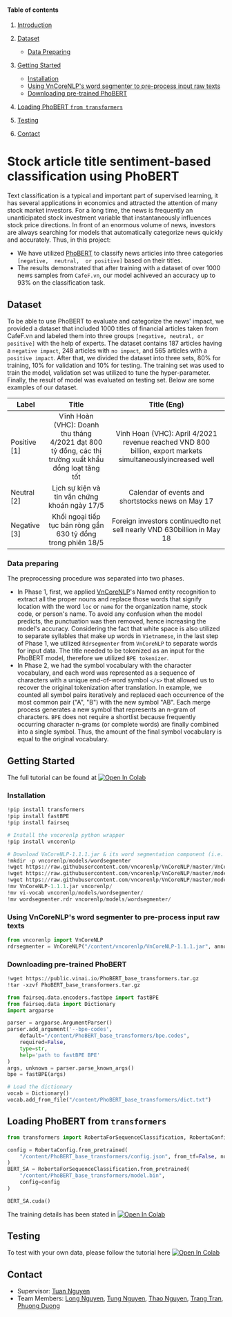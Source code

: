 #### Table of contents
1. [Introduction](#introduction)
2. [Dataset](#dataset)
   - [Data Preparing](#preparing)
3. [Getting Started](#start)
   - [Installation](#install)
   - [Using VnCoreNLP's word segmenter to pre-process input raw texts](#vncorenlp)
   - [Downloading pre-trained PhoBERT](#phobert)

4. [Loading PhoBERT `from transformers`](#load)
5. [Testing](#test)
6. [Contact](#Contact)
# <a name="introduction"></a> Stock article title sentiment-based classification using PhoBERT
<!-- <p align="center">
  <h1 align="center", id="intro">Stock article title sentiment-based classification using PhoBERT</h1>
</p> -->

Text classification is a typical and important part of supervised learning, it has several applications in economics and attracted the attention of many stock market investors. For a long time, the news is frequently an unanticipated stock investment variable that instantaneously influences stock price directions.  In front of an enormous volume of news, investors are always searching for models that automatically categorize news quickly and accurately. Thus, in this project:
- We have utilized [PhoBERT](https://github.com/VinAIResearch/PhoBERT) to classify news articles into three categories `[negative,  neutral,  or positive]` based on their titles. 
- The results demonstrated that after training with a dataset of over 1000  news samples from `CafeF.vn`, our model achiveved an accuracy up to 93% on the classification task.

## <a name="dataset"></a> Dataset
To be able to use PhoBERT to evaluate and categorize the news' impact, we provided a dataset that included 1000 titles of financial articles taken from CafeF.vn and labeled them into three groups `[negative, neutral, or positive]` with the help of experts. The dataset contains 187 articles having a `negative impact`, 248 articles with `no impact`, and 565 articles with a `positive impact`. After that, we divided the dataset into three sets, 80% for training, 10% for validation and 10% for testing. The training set was used to train the model, validation set was utilized to tune the hyper-parameter. Finally, the result of model was evaluated on testing set. Below are some examples of our dataset.

|         Label       |   Title                                                                                                       |     Title (Eng)     | 
|---------------------|:------------:                                                                                                     |:-----------:|
|       Positive   [1]      | Vĩnh Hoàn (VHC): Doanh thu tháng 4/2021 đạt 800 tỷ đồng, các thị trường xuất khẩu đồng loạt tăng tốt              | Vinh Hoan (VHC): April 4/2021 revenue reached VND 800 billion, export markets simultaneouslyincreased well     |
|       Neutral   [2]     | Lịch sự kiện và tin vắn chứng khoán ngày 17/5                                                                                                         | Calendar of events and shortstocks news on May 17     |
|       Negative   [3]    | Khối ngoại tiếp tục bán ròng gần 630 tỷ đồng trong phiên 18/5                                                                                                        | Foreign investors continuedto net sell nearly VND 630billion in May 18    |


### <a name="preparing"></a> Data preparing
The preprocessing procedure was separated into two phases. 
- In Phase 1, first, we applied [VnCoreNLP](https://github.com/vncorenlp/VnCoreNLP)'s Named entity recognition to extract all the proper nouns and replace those words that signify location with the word `loc` or `name` for the organization name, stock code, or person's name. To avoid any confusion when the model predicts, the punctuation was then removed, hence increasing the model's accuracy. Considering the fact that white space is also utilized to separate syllables that make up words in `Vietnamese`, in the last step of Phase 1, we utilized `Rdrsegmenter` from `VnCoreNLP` to separate words for input data. The title needed to be tokenized as an input for the PhoBERT model, therefore we utilized `BPE tokenizer`.
- In Phase 2, we had the symbol vocabulary with the character vocabulary, and each word was represented as a sequence of characters with a unique end-of-word symbol `</s>` that allowed us to recover the original tokenization after translation. In example, we counted all symbol pairs iteratively and replaced each occurrence of the most common pair ("A", "B") with the new symbol "AB". Each merge process generates a new symbol that represents an n-gram of characters. `BPE` does not require a shortlist because frequently occurring character n-grams (or complete words) are finally combined into a single symbol. Thus, the amount of the final symbol vocabulary is equal to the original vocabulary.

## <a name="start"></a> Getting Started
The full tutorial can be found at [![Open In Colab](https://colab.research.google.com/assets/colab-badge.svg)](https://colab.research.google.com/drive/1y7PspANkaZ4WXoQPvAUD7-Uw47baWb83?usp=sharing)
### <a name="install"></a> Installation
```python
!pip install transformers
!pip install fastBPE
!pip install fairseq

# Install the vncorenlp python wrapper
!pip install vncorenlp

# Download VnCoreNLP-1.1.1.jar & its word segmentation component (i.e. RDRSegmenter) 
!mkdir -p vncorenlp/models/wordsegmenter
!wget https://raw.githubusercontent.com/vncorenlp/VnCoreNLP/master/VnCoreNLP-1.1.1.jar
!wget https://raw.githubusercontent.com/vncorenlp/VnCoreNLP/master/models/wordsegmenter/vi-vocab
!wget https://raw.githubusercontent.com/vncorenlp/VnCoreNLP/master/models/wordsegmenter/wordsegmenter.rdr
!mv VnCoreNLP-1.1.1.jar vncorenlp/ 
!mv vi-vocab vncorenlp/models/wordsegmenter/
!mv wordsegmenter.rdr vncorenlp/models/wordsegmenter/
```

### <a name="vncorenlp"></a> Using VnCoreNLP's word segmenter to pre-process input raw texts
```python
from vncorenlp import VnCoreNLP
rdrsegmenter = VnCoreNLP("/content/vncorenlp/VnCoreNLP-1.1.1.jar", annotators="wseg", max_heap_size='-Xmx500m')
```
### <a name="phobert"></a> Downloading pre-trained PhoBERT
```python
!wget https://public.vinai.io/PhoBERT_base_transformers.tar.gz
!tar -xzvf PhoBERT_base_transformers.tar.gz
```
```python
from fairseq.data.encoders.fastbpe import fastBPE
from fairseq.data import Dictionary
import argparse

parser = argparse.ArgumentParser()
parser.add_argument('--bpe-codes', 
    default="/content/PhoBERT_base_transformers/bpe.codes",
    required=False,
    type=str,
    help='path to fastBPE BPE'
)
args, unknown = parser.parse_known_args()
bpe = fastBPE(args)

# Load the dictionary
vocab = Dictionary()
vocab.add_from_file("/content/PhoBERT_base_transformers/dict.txt")
```

## <a name="load"></a> Loading PhoBERT from `transformers`
```python
from transformers import RobertaForSequenceClassification, RobertaConfig, AdamW

config = RobertaConfig.from_pretrained(
    "/content/PhoBERT_base_transformers/config.json", from_tf=False, num_labels = 3, output_hidden_states=False,
)
BERT_SA = RobertaForSequenceClassification.from_pretrained(
    "/content/PhoBERT_base_transformers/model.bin",
    config=config
)

BERT_SA.cuda()
```

The training details has been stated in [![Open In Colab](https://colab.research.google.com/assets/colab-badge.svg)](https://colab.research.google.com/drive/1y7PspANkaZ4WXoQPvAUD7-Uw47baWb83?usp=sharing)

## <a name="test"></a> Testing 
To test with your own data, please follow the tutorial here [![Open In Colab](https://colab.research.google.com/assets/colab-badge.svg)](https://colab.research.google.com/drive/1PlhJDqeFmdUsY4gN_0CJumaiCl6jFrcN?usp=sharing) 

## <a name="contact"></a> Contact
- Supervisor: [Tuan Nguyen](https://www.facebook.com/nttuan8)
- Team Members: [Long Nguyen](https://www.facebook.com/profile.php?id=100008475522373), [Tung Nguyen](https://www.facebook.com/gnutn0s), [Thao Nguyen](), [Trang Tran](https://www.facebook.com/cieltrantrang), [Phuong Duong]() 










